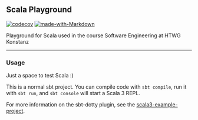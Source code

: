 ## Scala Playground
[![codecov](https://codecov.io/gh/Smokey95/Scala_Playground/branch/TicTacToe/graph/badge.svg?token=NHH95JLC9H)](https://codecov.io/gh/Smokey95/Scala_Playground)
[![made-with-Markdown](https://img.shields.io/badge/Made%20with-Markdown-1f425f.svg)](http://commonmark.org)

Playground for Scala used in the course Software Engineering at HTWG Konstanz

---

### Usage
Just a space to test Scala :) <br>

This is a normal sbt project. You can compile code with `sbt compile`, run it with `sbt run`, and `sbt console` will start a Scala 3 REPL.

For more information on the sbt-dotty plugin, see the
[scala3-example-project](https://github.com/scala/scala3-example-project/blob/main/README.md).
